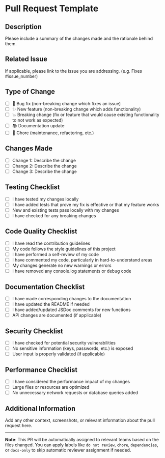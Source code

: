 # Pull Request Template

## Description
Please include a summary of the changes made and the rationale behind them.

## Related Issue
If applicable, please link to the issue you are addressing. (e.g. Fixes #issue_number)

## Type of Change
- [ ] 🐛 Bug fix (non-breaking change which fixes an issue)
- [ ] ✨ New feature (non-breaking change which adds functionality)
- [ ] 💥 Breaking change (fix or feature that would cause existing functionality to not work as expected)
- [ ] 📚 Documentation update
- [ ] 🔧 Chore (maintenance, refactoring, etc.)

## Changes Made
- [ ] Change 1: Describe the change
- [ ] Change 2: Describe the change
- [ ] Change 3: Describe the change

## Testing Checklist
- [ ] I have tested my changes locally
- [ ] I have added tests that prove my fix is effective or that my feature works
- [ ] New and existing tests pass locally with my changes
- [ ] I have checked for any breaking changes

## Code Quality Checklist
- [ ] I have read the contribution guidelines
- [ ] My code follows the style guidelines of this project
- [ ] I have performed a self-review of my code
- [ ] I have commented my code, particularly in hard-to-understand areas
- [ ] My changes generate no new warnings or errors
- [ ] I have removed any console.log statements or debug code

## Documentation Checklist
- [ ] I have made corresponding changes to the documentation
- [ ] I have updated the README if needed
- [ ] I have added/updated JSDoc comments for new functions
- [ ] API changes are documented (if applicable)

## Security Checklist
- [ ] I have checked for potential security vulnerabilities
- [ ] No sensitive information (keys, passwords, etc.) is exposed
- [ ] User input is properly validated (if applicable)

## Performance Checklist
- [ ] I have considered the performance impact of my changes
- [ ] Large files or resources are optimized
- [ ] No unnecessary network requests or database queries added

## Additional Information
Add any other context, screenshots, or relevant information about the pull request here.

---

**Note**: This PR will be automatically assigned to relevant teams based on the files changed. You can apply labels like `do not review`, `chore`, `dependencies`, or `docs-only` to skip automatic reviewer assignment if needed.